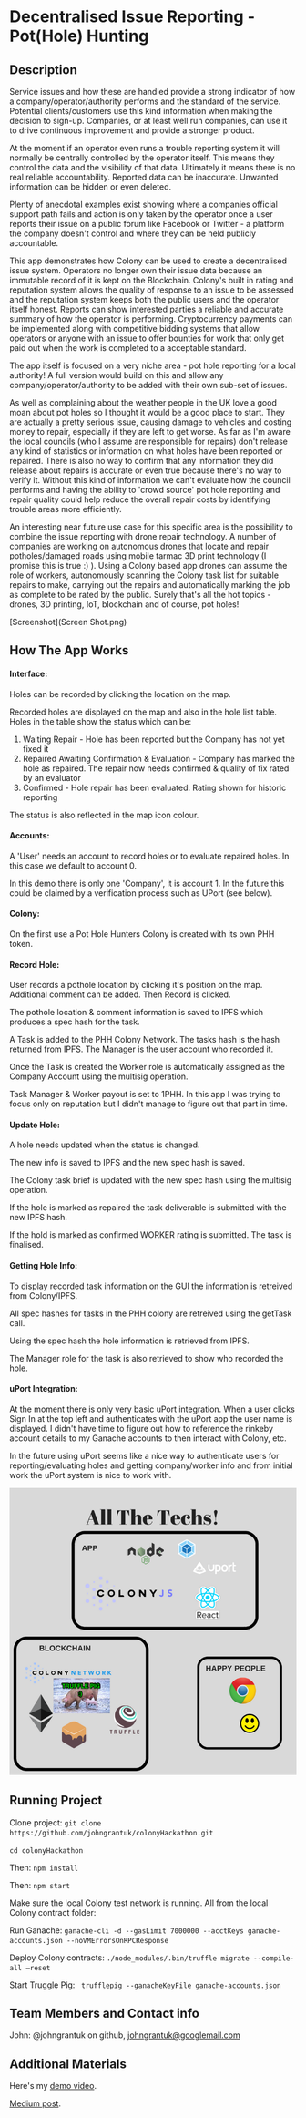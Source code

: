 # Decentralised Issue Reporting - Pot(Hole) Hunting

## Description
Service issues and how these are handled provide a strong indicator of how a company/operator/authority performs and the standard of the service. Potential clients/customers use this kind information when making the decision to sign-up. Companies, or at least well run companies, can use it to drive continuous improvement and provide a stronger product.

At the moment if an operator even runs a trouble reporting system it will normally be centrally controlled by the operator itself. This means they control the data and the visibility of that data. Ultimately it means there is no real reliable accountability. Reported data can be inaccurate. Unwanted information can be hidden or even deleted.

Plenty of anecdotal examples exist showing where a companies official support path fails and action is only taken by the operator once a user reports their issue on a public forum like Facebook or Twitter - a platform the company doesn't control and where they can be held publicly accountable.

This app demonstrates how Colony can be used to create a decentralised issue system. Operators no longer own their issue data because an immutable record of it is kept on the Blockchain. Colony's built in rating and reputation system allows the quality of response to an issue to be assessed and the reputation system keeps both the public users and the operator itself honest. Reports can show interested parties a reliable and accurate summary of how the operator is performing. Cryptocurrency payments can be implemented along with competitive bidding systems that allow operators or anyone with an issue to offer bounties for work that only get paid out when the work is completed to a acceptable standard.

The app itself is focused on a very niche area - pot hole reporting for a local authority! A full version would build on this and allow any company/operator/authority to be added with their own sub-set of issues.

As well as complaining about the weather people in the UK love a good moan about pot holes so I thought it would be a good place to start. They are actually a pretty serious issue, causing damage to vehicles and costing money to repair, especially if they are left to get worse. As far as I'm aware the local councils (who I assume are responsible for repairs) don't release any kind of statistics or information on what holes have been reported or repaired. There is  also no way to confirm that any information they did release about repairs is accurate or even true because there's no way to verify it. Without this kind of information we can't evaluate how the council performs and having the ability to 'crowd source' pot hole reporting and repair quality could help reduce the overall repair costs by identifying trouble areas more efficiently.

An interesting near future use case for this specific area is the possibility to combine the issue reporting with drone repair technology. A number of companies are working on autonomous drones that locate and repair potholes/damaged roads using mobile tarmac 3D print technology (I promise this is true :) ). Using a Colony based app drones can assume the role of workers, autonomously scanning the Colony task list for suitable repairs to make, carrying out the repairs and automatically marking the job as complete to be rated by the public. Surely that's all the hot topics - drones, 3D printing, IoT, blockchain and of course, pot holes!

[Screenshot](Screen Shot.png)

## How The App Works

#### Interface:

Holes can be recorded by clicking the location on the map.

Recorded holes are displayed on the map and also in the hole list table. Holes in the table show the status which can be:
1. Waiting Repair - Hole has been reported but the Company has not yet fixed it
2. Repaired Awaiting Confirmation & Evaluation - Company has marked the hole as repaired. The repair now needs confirmed & quality of fix rated by an evaluator
3. Confirmed - Hole repair has been evaluated. Rating shown for historic reporting

The status is also reflected in the map icon colour.

#### Accounts:

A 'User' needs an account to record holes or to evaluate repaired holes. In this case we default to account 0.

In this demo there is only one 'Company', it is account 1. In the future this could be claimed by a verification process such as UPort (see below).

#### Colony:

On the first use a Pot Hole Hunters Colony is created with its own PHH token.

#### Record Hole:

User records a pothole location by clicking it's position on the map. Additional comment can be added. Then Record is clicked.

The pothole location & comment information is saved to IPFS which produces a spec hash for the task.

A Task is added to the PHH Colony Network. The tasks hash is the hash returned from IPFS. The Manager is the user account who recorded it.

Once the Task is created the Worker role is automatically assigned as the Company Account using the multisig operation.

Task Manager & Worker payout is set to 1PHH. In this app I was trying to focus only on reputation but I didn't manage to figure out that part in time.

#### Update Hole:

A hole needs updated when the status is changed.

The new info is saved to IPFS and the new spec hash is saved.

The Colony task brief is updated with the new spec hash using the multisig operation.

If the hole is marked as repaired the task deliverable is submitted with the new IPFS hash.

If the hold is marked as confirmed WORKER rating is submitted. The task is finalised.

#### Getting Hole Info:

To display recorded task information on the GUI the information is retreived from Colony/IPFS.

All spec hashes for tasks in the PHH colony are retreived using the getTask call.

Using the spec hash the hole information is retrieved from IPFS.

The Manager role for the task is also retrieved to show who recorded the hole.

#### uPort Integration:

At the moment there is only very basic uPort integration. When a user clicks Sign In at the top left and authenticates with the uPort app the user name is displayed. I didn't have time to figure out how to reference the rinkeby account details to my Ganache accounts to then interact with Colony, etc.

In the future using uPort seems like a nice way to authenticate users for reporting/evaluating holes and getting company/worker info and from initial work the uPort system is nice to work with.

![Screenshot](Techs.png)

## Running Project

Clone project: ```git clone https://github.com/johngrantuk/colonyHackathon.git```

```cd colonyHackathon```

Then: ```npm install```

Then: ```npm start```

Make sure the local Colony test network is running. All from the local Colony contract folder:

Run Ganache: ```ganache-cli -d --gasLimit 7000000 --acctKeys ganache-accounts.json --noVMErrorsOnRPCResponse```

Deploy Colony contracts:
```./node_modules/.bin/truffle migrate --compile-all —reset```

Start Truggle Pig:
``` trufflepig --ganacheKeyFile ganache-accounts.json```

## Team Members and Contact info

John: @johngrantuk on github, johngrantuk@googlemail.com

## Additional Materials

Here's my [demo video](https://youtu.be/_V_vWxrxdo0).

[Medium post](https://medium.com/@johngrant/ethereum-development-colony-hackathon-consenys-academy-react-8fc845ea47f1).
